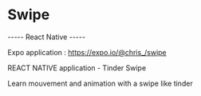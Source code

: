 # Swipe

----- React Native -----

Expo application : https://expo.io/@chris_/swipe

REACT NATIVE application - Tinder Swipe 

Learn mouvement and animation with a swipe like tinder
